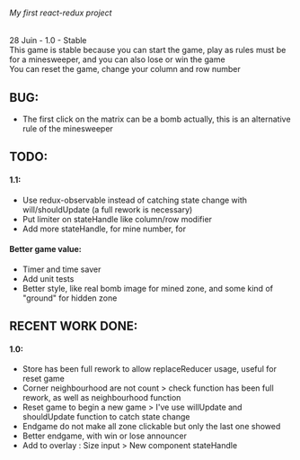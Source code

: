 ###### My first react-redux project
28 Juin - 1.0 - Stable<br/>
This game is stable because you can start the game, play as rules must be for a minesweeper, and you can also lose or win the game<br/>
You can reset the game, change your column and row number
## BUG:
- The first click on the matrix can be a bomb actually, this is an alternative rule of the minesweeper
## TODO:
#### 1.1:
- Use redux-observable instead of catching state change with will/shouldUpdate (a full rework is necessary)
- Put limiter on stateHandle like column/row modifier
- Add more stateHandle, for mine number, for 
#### Better game value:
- Timer and time saver
- Add unit tests
- Better style, like real bomb image for mined zone, and some kind of "ground" for hidden zone
## RECENT WORK DONE:
#### 1.0:
- Store has been full rework to allow replaceReducer usage, useful for reset game
- Corner neighbourhood are not count > check function has been full rework, as well as neighbourhood function
- Reset game to begin a new game > I've use willUpdate and shouldUpdate function to catch state change
- Endgame do not make all zone clickable but only the last one showed
- Better endgame, with win or lose announcer
- Add to overlay : Size input > New component stateHandle


